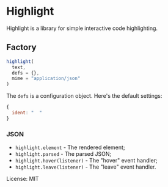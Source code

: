 # Highlight

Highlight is a library for simple interactive code highlighting.

## Factory

```javascript
highlight(
  text,
  defs = {},
  mime = "application/json"
)
```

The `defs` is a configuration object. Here's the default settings:

```javascript
{
  ident: "  "
}
```

### JSON

* `highlight.element` - The rendered element;
* `highlight.parsed` - The parsed JSON;
* `highlight.hover(listener)` - The "hover" event handler;
* `highlight.leave(listener)` - The "leave" event handler.

License: MIT